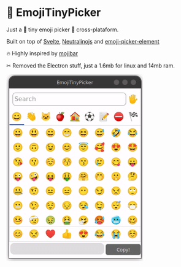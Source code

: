 # 🤏 EmojiTinyPicker

Just a 🤏 tiny emoji picker 🤞 cross-plataform.

Built on top of [Svelte](svelte.dev/), [Neutralinojs](https://neutralino.js.org/) and [emoji-picker-element](https://github.com/nolanlawson/emoji-picker-element)

🔥 Highly inspired by [mojibar](https://github.com/muan/mojibar)

✂ Removed the Electron stuff, just a 1.6mb for linux and 14mb ram.

![How to](https://github.com/LeandroPelegrini/EmojiTinyPicker/blob/master/Peek%202020-08-12%2014-28.gif "How to")
